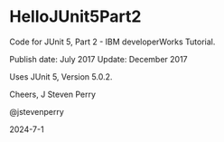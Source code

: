 # HelloJUnit5Part2

Code for JUnit 5, Part 2 - IBM developerWorks Tutorial.

Publish date: July 2017
Update: December 2017

Uses JUnit 5, Version 5.0.2.

Cheers,
J Steven Perry

@jstevenperry

2024-7-1